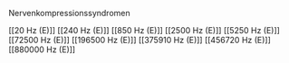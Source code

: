 Nervenkompressionssyndromen

[[20 Hz (E)]]
[[240 Hz (E)]]
[[850 Hz (E)]]
[[2500 Hz (E)]]
[[5250 Hz (E)]]
[[72500 Hz (E)]]
[[196500 Hz (E)]]
[[375910 Hz (E)]]
[[456720 Hz (E)]]
[[880000 Hz (E)]]